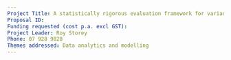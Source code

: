 ```yaml
---
Project Title: A statistically rigorous evaluation framework for variant calling
Proposal ID:
Funding requested (cost p.a. excl GST):
Project Leader: Roy Storey
Phone: 07 928 9828
Themes addressed: Data analytics and modelling
---
```

